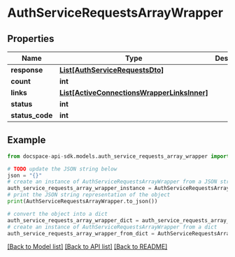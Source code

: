 # AuthServiceRequestsArrayWrapper

## Properties

Name | Type | Description | Notes
------------ | ------------- | ------------- | -------------
**response** | [**List[AuthServiceRequestsDto]**](AuthServiceRequestsDto.md) |  | [optional] 
**count** | **int** |  | [optional] 
**links** | [**List[ActiveConnectionsWrapperLinksInner]**](ActiveConnectionsWrapperLinksInner.md) |  | [optional] 
**status** | **int** |  | [optional] 
**status_code** | **int** |  | [optional] 

## Example

```python
from docspace-api-sdk.models.auth_service_requests_array_wrapper import AuthServiceRequestsArrayWrapper

# TODO update the JSON string below
json = "{}"
# create an instance of AuthServiceRequestsArrayWrapper from a JSON string
auth_service_requests_array_wrapper_instance = AuthServiceRequestsArrayWrapper.from_json(json)
# print the JSON string representation of the object
print(AuthServiceRequestsArrayWrapper.to_json())

# convert the object into a dict
auth_service_requests_array_wrapper_dict = auth_service_requests_array_wrapper_instance.to_dict()
# create an instance of AuthServiceRequestsArrayWrapper from a dict
auth_service_requests_array_wrapper_from_dict = AuthServiceRequestsArrayWrapper.from_dict(auth_service_requests_array_wrapper_dict)
```
[[Back to Model list]](../README.md#documentation-for-models) [[Back to API list]](../README.md#documentation-for-api-endpoints) [[Back to README]](../README.md)


